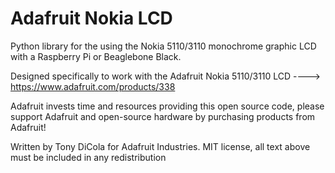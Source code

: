 Adafruit Nokia LCD
==================

Python library for the using the Nokia 5110/3110 monochrome graphic LCD with a Raspberry Pi or Beaglebone Black.

Designed specifically to work with the Adafruit Nokia 5110/3110 LCD ----> https://www.adafruit.com/products/338

Adafruit invests time and resources providing this open source code, please support Adafruit and open-source hardware by purchasing products from Adafruit!

Written by Tony DiCola for Adafruit Industries.
MIT license, all text above must be included in any redistribution
